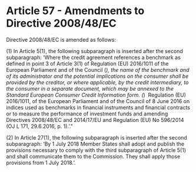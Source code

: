 # Article 57 - Amendments to Directive 2008/48/EC


Directive 2008/48/EC is amended as follows:

(1) In Article 5(1), the following subparagraph is inserted after the second subparagraph: ‘Where the credit agreement references a benchmark as defined in point 3 of Article 3(1) of Regulation (EU) 2016/1011 of the European Parliament and of the Council (*), the name of the benchmark and of its administrator and the potential implications on the consumer shall be provided by the creditor, or where applicable, by the credit intermediary, to the consumer in a separate document, which may be annexed to the Standard European Consumer Credit Information form. (*)  Regulation (EU) 2016/1011, of the European Parliament and of the Council of 8 June 2016 on indices used as benchmarks in financial instruments and financial contracts or to measure the performance of investment funds and amending Directives 2008/48/EC and 2014/17/EU and Regulation (EU) No 596/2014 (OJ L 171, 29.6.2016, p. 1).’."

(2) In Article 27(1), the following subparagraph is inserted after the second subparagraph: ‘By 1 July 2018 Member States shall adopt and publish the provisions necessary to comply with the third subparagraph of Article 5(1) and shall communicate them to the Commission. They shall apply those provisions from 1 July 2018.’.
